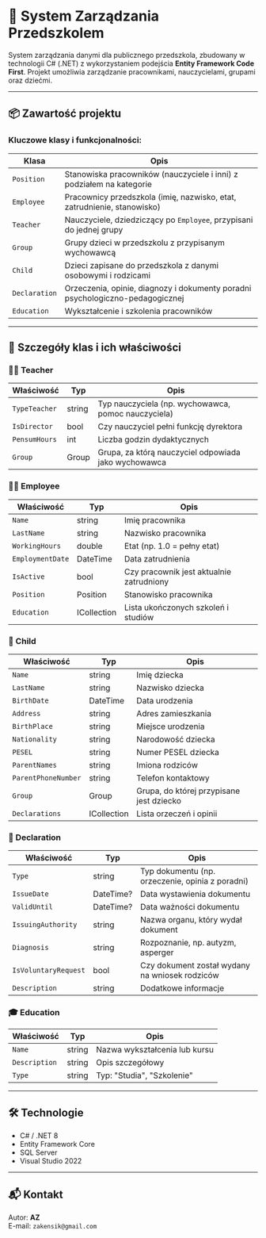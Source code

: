 # 🏫 System Zarządzania Przedszkolem

System zarządzania danymi dla publicznego przedszkola, zbudowany w technologii C# (.NET) z wykorzystaniem podejścia **Entity Framework Code First**. Projekt umożliwia zarządzanie pracownikami, nauczycielami, grupami oraz dziećmi.

---

## 📦 Zawartość projektu

### Kluczowe klasy i funkcjonalności:

| Klasa        | Opis |
|--------------|------|
| `Position`   | Stanowiska pracowników (nauczyciele i inni) z podziałem na kategorie |
| `Employee`   | Pracownicy przedszkola (imię, nazwisko, etat, zatrudnienie, stanowisko) |
| `Teacher`    | Nauczyciele, dziedziczący po `Employee`, przypisani do jednej grupy |
| `Group`      | Grupy dzieci w przedszkolu z przypisanym wychowawcą |
| `Child`      | Dzieci zapisane do przedszkola z danymi osobowymi i rodzicami |
| `Declaration`| Orzeczenia, opinie, diagnozy i dokumenty poradni psychologiczno-pedagogicznej |
| `Education`  | Wykształcenie i szkolenia pracowników |

---

## 📘 Szczegóły klas i ich właściwości

### 🧑‍🏫 Teacher

| Właściwość        | Typ         | Opis |
|-------------------|-------------|------|
| `TypeTeacher`     | string      | Typ nauczyciela (np. wychowawca, pomoc nauczyciela) |
| `IsDirector`      | bool        | Czy nauczyciel pełni funkcję dyrektora |
| `PensumHours`     | int         | Liczba godzin dydaktycznych |
| `Group`           | Group       | Grupa, za którą nauczyciel odpowiada jako wychowawca |

### 👨‍💼 Employee

| Właściwość        | Typ         | Opis |
|-------------------|-------------|------|
| `Name`            | string      | Imię pracownika |
| `LastName`        | string      | Nazwisko pracownika |
| `WorkingHours`    | double      | Etat (np. 1.0 = pełny etat) |
| `EmploymentDate`  | DateTime    | Data zatrudnienia |
| `IsActive`        | bool        | Czy pracownik jest aktualnie zatrudniony |
| `Position`        | Position    | Stanowisko pracownika |
| `Education`       | ICollection<Education> | Lista ukończonych szkoleń i studiów |

### 👶 Child

| Właściwość           | Typ         | Opis |
|----------------------|-------------|------|
| `Name`               | string      | Imię dziecka |
| `LastName`           | string      | Nazwisko dziecka |
| `BirthDate`          | DateTime    | Data urodzenia |
| `Address`            | string      | Adres zamieszkania |
| `BirthPlace`         | string      | Miejsce urodzenia |
| `Nationality`        | string      | Narodowość dziecka |
| `PESEL`              | string      | Numer PESEL dziecka |
| `ParentNames`        | string      | Imiona rodziców |
| `ParentPhoneNumber`  | string      | Telefon kontaktowy |
| `Group`              | Group       | Grupa, do której przypisane jest dziecko |
| `Declarations`       | ICollection<Declaration> | Lista orzeczeń i opinii |

### 📄 Declaration

| Właściwość          | Typ         | Opis |
|---------------------|-------------|------|
| `Type`              | string      | Typ dokumentu (np. orzeczenie, opinia z poradni) |
| `IssueDate`         | DateTime?   | Data wystawienia dokumentu |
| `ValidUntil`        | DateTime?   | Data ważności dokumentu |
| `IssuingAuthority`  | string      | Nazwa organu, który wydał dokument |
| `Diagnosis`         | string      | Rozpoznanie, np. autyzm, asperger |
| `IsVoluntaryRequest`| bool        | Czy dokument został wydany na wniosek rodziców |
| `Description`       | string      | Dodatkowe informacje |

### 🎓 Education

| Właściwość   | Typ    | Opis |
|--------------|--------|------|
| `Name`       | string | Nazwa wykształcenia lub kursu |
| `Description`| string | Opis szczegółowy |
| `Type`       | string | Typ: "Studia", "Szkolenie" |

---

## 🛠️ Technologie

- C# / .NET 8
- Entity Framework Core
- SQL Server
- Visual Studio 2022 

---

## 📬 Kontakt

Autor: **AZ**  
E-mail: `zakensik@gmail.com`